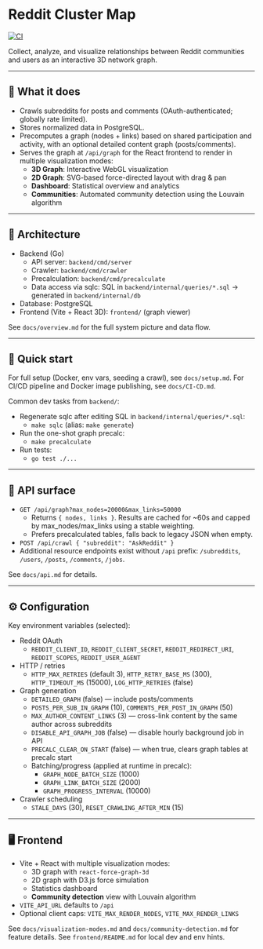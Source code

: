 # Reddit Cluster Map

[![CI](https://github.com/onnwee/reddit-cluster-map/actions/workflows/ci.yml/badge.svg)](https://github.com/onnwee/reddit-cluster-map/actions/workflows/ci.yml)

Collect, analyze, and visualize relationships between Reddit communities and users as an interactive 3D network graph.

---

## 🧠 What it does

- Crawls subreddits for posts and comments (OAuth-authenticated; globally rate limited).
- Stores normalized data in PostgreSQL.
- Precomputes a graph (nodes + links) based on shared participation and activity, with an optional detailed content graph (posts/comments).
- Serves the graph at `/api/graph` for the React frontend to render in multiple visualization modes:
  - **3D Graph**: Interactive WebGL visualization
  - **2D Graph**: SVG-based force-directed layout with drag & pan
  - **Dashboard**: Statistical overview and analytics
  - **Communities**: Automated community detection using the Louvain algorithm

---

## 🧱 Architecture

- Backend (Go)
  - API server: `backend/cmd/server`
  - Crawler: `backend/cmd/crawler`
  - Precalculation: `backend/cmd/precalculate`
  - Data access via sqlc: SQL in `backend/internal/queries/*.sql` → generated in `backend/internal/db`
- Database: PostgreSQL
- Frontend (Vite + React 3D): `frontend/` (graph viewer)

See `docs/overview.md` for the full system picture and data flow.

---

## 🚀 Quick start

For full setup (Docker, env vars, seeding a crawl), see `docs/setup.md`.
For CI/CD pipeline and Docker image publishing, see `docs/CI-CD.md`.

Common dev tasks from `backend/`:

- Regenerate sqlc after editing SQL in `backend/internal/queries/*.sql`:
  - `make sqlc` (alias: `make generate`)
- Run the one-shot graph precalc:
  - `make precalculate`
- Run tests:
  - `go test ./...`

---

## 🔌 API surface

- `GET /api/graph?max_nodes=20000&max_links=50000`
  - Returns `{ nodes, links }`. Results are cached for ~60s and capped by max_nodes/max_links using a stable weighting.
  - Prefers precalculated tables, falls back to legacy JSON when empty.
- `POST /api/crawl { "subreddit": "AskReddit" }`
- Additional resource endpoints exist without `/api` prefix: `/subreddits`, `/users`, `/posts`, `/comments`, `/jobs`.

See `docs/api.md` for details.

---

## ⚙️ Configuration

Key environment variables (selected):

- Reddit OAuth
  - `REDDIT_CLIENT_ID`, `REDDIT_CLIENT_SECRET`, `REDDIT_REDIRECT_URI`, `REDDIT_SCOPES`, `REDDIT_USER_AGENT`
- HTTP / retries
  - `HTTP_MAX_RETRIES` (default 3), `HTTP_RETRY_BASE_MS` (300), `HTTP_TIMEOUT_MS` (15000), `LOG_HTTP_RETRIES` (false)
- Graph generation
  - `DETAILED_GRAPH` (false) — include posts/comments
  - `POSTS_PER_SUB_IN_GRAPH` (10), `COMMENTS_PER_POST_IN_GRAPH` (50)
  - `MAX_AUTHOR_CONTENT_LINKS` (3) — cross-link content by the same author across subreddits
  - `DISABLE_API_GRAPH_JOB` (false) — disable hourly background job in API
  - `PRECALC_CLEAR_ON_START` (false) — when true, clears graph tables at precalc start
  - Batching/progress (applied at runtime in precalc):
    - `GRAPH_NODE_BATCH_SIZE` (1000)
    - `GRAPH_LINK_BATCH_SIZE` (2000)
    - `GRAPH_PROGRESS_INTERVAL` (10000)
- Crawler scheduling
  - `STALE_DAYS` (30), `RESET_CRAWLING_AFTER_MIN` (15)

---

## 🖥 Frontend

- Vite + React with multiple visualization modes:
  - 3D graph with `react-force-graph-3d`
  - 2D graph with D3.js force simulation
  - Statistics dashboard
  - **Community detection** view with Louvain algorithm
- `VITE_API_URL` defaults to `/api`
- Optional client caps: `VITE_MAX_RENDER_NODES`, `VITE_MAX_RENDER_LINKS`

See `docs/visualization-modes.md` and `docs/community-detection.md` for feature details.
See `frontend/README.md` for local dev and env hints.
